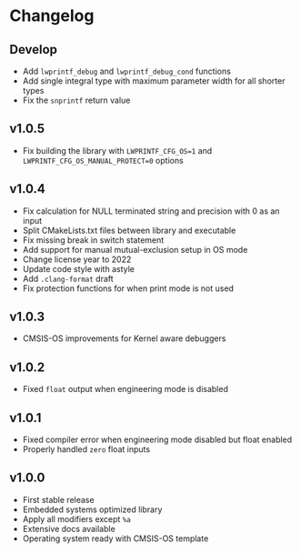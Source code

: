 # Changelog

## Develop

- Add `lwprintf_debug` and `lwprintf_debug_cond` functions
- Add single integral type with maximum parameter width for all shorter types
- Fix the `snprintf` return value

## v1.0.5

- Fix building the library with `LWPRINTF_CFG_OS=1` and `LWPRINTF_CFG_OS_MANUAL_PROTECT=0` options

## v1.0.4

- Fix calculation for NULL terminated string and precision with 0 as an input
- Split CMakeLists.txt files between library and executable
- Fix missing break in switch statement
- Add support for manual mutual-exclusion setup in OS mode
- Change license year to 2022
- Update code style with astyle
- Add `.clang-format` draft
- Fix protection functions for when print mode is not used

## v1.0.3

- CMSIS-OS improvements for Kernel aware debuggers

## v1.0.2

- Fixed `float` output when engineering mode is disabled

## v1.0.1

- Fixed compiler error when engineering mode disabled but float enabled
- Properly handled `zero` float inputs

## v1.0.0

- First stable release
- Embedded systems optimized library
- Apply all modifiers except `%a`
- Extensive docs available
- Operating system ready with CMSIS-OS template
